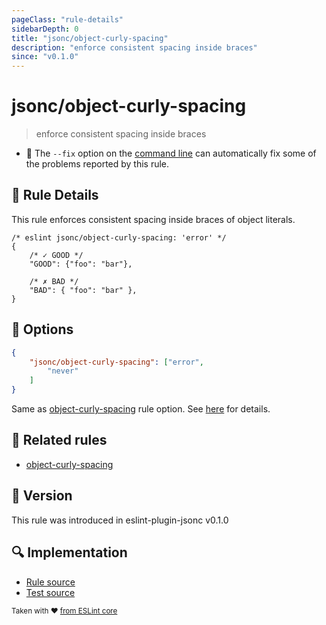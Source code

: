 ```yaml
---
pageClass: "rule-details"
sidebarDepth: 0
title: "jsonc/object-curly-spacing"
description: "enforce consistent spacing inside braces"
since: "v0.1.0"
---
```

# jsonc/object-curly-spacing

> enforce consistent spacing inside braces

- :wrench: The `--fix` option on the [command line](https://eslint.org/docs/user-guide/command-line-interface#fixing-problems) can automatically fix some of the problems reported by this rule.

## :book: Rule Details

This rule enforces consistent spacing inside braces of object literals.

<eslint-code-block fix>

<!-- eslint-skip -->

```json5
/* eslint jsonc/object-curly-spacing: 'error' */
{
    /* ✓ GOOD */
    "GOOD": {"foo": "bar"},

    /* ✗ BAD */
    "BAD": { "foo": "bar" },
}
```

</eslint-code-block>

## :wrench: Options

```json
{
    "jsonc/object-curly-spacing": ["error",
        "never"
    ]
}
```

Same as [object-curly-spacing] rule option. See [here](https://eslint.org/docs/rules/object-curly-spacing#options) for details.

## :couple: Related rules

- [object-curly-spacing]

[object-curly-spacing]: https://eslint.org/docs/rules/object-curly-spacing

## :rocket: Version

This rule was introduced in eslint-plugin-jsonc v0.1.0

## :mag: Implementation

- [Rule source](https://github.com/ota-meshi/eslint-plugin-jsonc/blob/master/lib/rules/object-curly-spacing.ts)
- [Test source](https://github.com/ota-meshi/eslint-plugin-jsonc/blob/master/tests/lib/rules/object-curly-spacing.js)

<sup>Taken with ❤️ [from ESLint core](https://eslint.org/docs/rules/object-curly-spacing)</sup>

